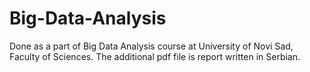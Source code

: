 # Big-Data-Analysis
 
Done as a part of Big Data Analysis course at University of Novi Sad, Faculty of Sciences. The additional pdf file is report written in Serbian.
